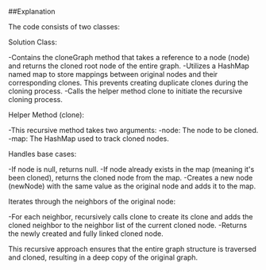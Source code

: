 ##Explanation

The code consists of two classes:

Solution Class:

-Contains the cloneGraph method that takes a reference to a node (node) and returns the cloned root node of the entire graph.
-Utilizes a HashMap named map to store mappings between original nodes and their corresponding clones. This prevents creating duplicate clones during the cloning process.
-Calls the helper method clone to initiate the recursive cloning process.

Helper Method (clone):

-This recursive method takes two arguments:
-node: The node to be cloned.
-map: The HashMap used to track cloned nodes.

Handles base cases:

-If node is null, returns null.
-If node already exists in the map (meaning it's been cloned), returns the cloned node from the map.
-Creates a new node (newNode) with the same value as the original node and adds it to the map.

Iterates through the neighbors of the original node:

-For each neighbor, recursively calls clone to create its clone and adds the cloned neighbor to the neighbor list of the current cloned node.
-Returns the newly created and fully linked cloned node.

This recursive approach ensures that the entire graph structure is traversed and cloned, resulting in a deep copy of the original graph.
